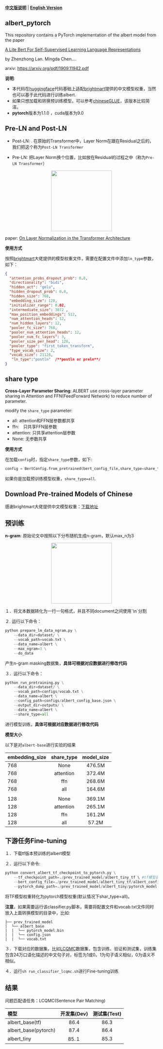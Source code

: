 [**中文版说明**](./README.md) | [**English Version**](./README_EN.md)

## albert_pytorch

This repository contains a PyTorch implementation of the albert model from the paper 

[A Lite Bert For Self-Supervised Learning Language Representations](https://arxiv.org/pdf/1909.11942.pdf)

by Zhenzhong Lan. Mingda Chen....

arxiv: https://arxiv.org/pdf/1909.11942.pdf

**说明**: 

* 本代码在[huggingface](https://github.com/huggingface/transformers)代码基础上适配[brightmart](https://github.com/brightmart/albert_zh)提供的中文模型权重，当然也可以基于此代码进行训练albert.
* 如果只想加载和转换预训练模型，可以参考[chineseGLUE](https://github.com/lonePatient/chineseGLUE_pytorch)，该版本比较简洁。
* **pytorch**版本为1.1.0 ，cuda版本为9.0 

## Pre-LN and Post-LN

* Post-LN: . 在原始的Transformer中，Layer Norm在跟在Residual之后的，我们把这个称为`Post-LN Transformer`

* Pre-LN: 把Layer Norm换个位置，比如放在Residual的过程之中（称为`Pre-LN Transformer`）

<p align="center"><img width="200" src="https://lonepatient-1257945978.cos.ap-chengdu.myqcloud.com/Selection_001.png" /></p>

paper: [On Layer Normalization in the Transformer Architecture](https://openreview.net/forum?id=B1x8anVFPr)

**使用方式**

按照[brightmart](https://github.com/brightmart/albert_zh)大佬提供的模型权重文件，需要在配置文件中添加`ln_type`参数，如下：

```json
{
  "attention_probs_dropout_prob": 0.0,
  "directionality": "bidi", 
  "hidden_act": "gelu", 
  "hidden_dropout_prob": 0.0,
  "hidden_size": 768,
  "embedding_size": 128,
  "initializer_range": 0.02, 
  "intermediate_size": 3072 ,
  "max_position_embeddings": 512, 
  "num_attention_heads": 12,
  "num_hidden_layers": 12,
  "pooler_fc_size": 768,
  "pooler_num_attention_heads": 12,
  "pooler_num_fc_layers": 3, 
  "pooler_size_per_head": 128, 
  "pooler_type": "first_token_transform", 
  "type_vocab_size": 2, 
  "vocab_size": 21128,
   "ln_type":"postln"  /**postln or preln**/
}
```
## share type 

**Cross-Layer Parameter Sharing**: ALBERT use cross-layer parameter sharing in Attention and FFN(FeedForward Network) to reduce number of parameter.

modify the `share_type` parameter:

* all: attention和FFN层参数都共享
* ffn:　只共享FFN层参数
* attention: 只共享attention层参数
* None:  无参数共享

**使用方式**

在加载`config`时，指定`share_type`参数，如下:

```python
config = BertConfig.from_pretrained(bert_config_file,share_type=share_type)
```
如果你是加载预训练模型权重，`share_type=all`.

## Download Pre-trained Models of Chinese

感谢brightmart大佬提供中文模型权重：[下载地址](https://github.com/brightmart/albert_zh)

## 预训练

**n-gram**: 原始论文中按照以下分布随机生成n-gram，默认max_n为3

   <p align="center"><img width="200" src="https://lonepatient-1257945978.cos.ap-chengdu.myqcloud.com/n-gram.png" /></p>
１．将文本数据转化为一行一句格式，并且不同document之间使用`\n`分割

２. 运行以下命令：
```python
python prepare_lm_data_ngram.py \
    --data_dir=dataset/ \
    --vocab_path=vocab.txt \
    --data_name=albert \
    --max_ngram=3 \
    --do_data
```
产生n-gram masking数据集，**具体可根据对应数据进行修改代码**

３．运行以下命令：
```python
python run_pretraining.py \
    --data_dir=dataset/ \
    --vocab_path=configs/vocab.txt \
    --data_name=albert \
    --config_path=configs/albert_config_base.json \
    --output_dir=outputs/ \
    --data_name=albert \
    --share_type=all
```
进行模型训练，**具体可根据对应数据进行修改代码**

**模型大小**

以下是对`albert-base`进行实验的结果

| embedding_size | share_type | model_size |
| :------- | :---------: | :---------: |
| 768 | None | 476.5M |
| 768 | attention | 372.4M |
| 768 | ffn | 268.6M|
| 768 |all | 164.6M|
| |  |  |
| 128 | None | 369.1M |
| 128 | attention | 265.1M |
| 128 | ffn | 161.2M|
| 128 |all | 57.2M|


## 下游任务Fine-tuning

１．下载tf版本预训练的albert模型

２．运行以下命令:
```python
python convert_albert_tf_checkpoint_to_pytorch.py \
    --tf_checkpoint_path=./prev_trained_model/albert_tiny_tf \ #tf模型目录
    --bert_config_file=./prev_trained_model/albert_tiny_tf/albert_config_tiny.json \ # 配置文件路径
    --pytorch_dump_path=./prev_trained_model/albert_tiny/pytorch_model.bin # 转换模型保存路径
```
将TF模型权重转化为pytorch模型权重(默认情况下shar_type=all)。

**注意**，如果需要运行该classifier.py脚本，需要将配置文件和vocab.txt文件同时放入上面转换模型的目录中，比如:

```text
├── prev_trained_model
|  └── albert_base
|  |  └── pytorch_model.bin
|  |  └── config.json
|  |  └── vocab.txt
```

３．下载对应的数据集，比如[LCQMC](https://drive.google.com/open?id=1HXYMqsXjmA5uIfu_SFqP7r_vZZG-m_H0)数据集，包含训练、验证和测试集，训练集包含24万口语化描述的中文句子对，标签为1或0。1为句子语义相似，0为语义不相似。

４．运行`sh run_classifier_lcqmc.sh`进行Fine-tuning训练

## 结果

问题匹配语任务：LCQMC(Sentence Pair Matching)

| 模型 | 开发集(Dev) | 测试集(Test) |
| :------- | :---------: | :---------: |
| albert_base(tf) | 86.4 | 86.3 |
| albert_base(pytorch) | 87.4 | 86.4 |
| albert_tiny | 85.１ | 85.3 |




